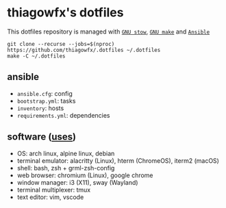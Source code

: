 # thiagowfx's dotfiles

This dotfiles repository is managed with [`GNU stow`][stow], [`GNU make`][make] and [`Ansible`][ansible]

```
git clone --recurse --jobs=$(nproc) https://github.com/thiagowfx/.dotfiles ~/.dotfiles
make -C ~/.dotfiles
```

[ansible]: https://www.ansible.com/
[make]: https://www.gnu.org/software/make/
[stow]: https://www.gnu.org/software/stow/

## ansible

- `ansible.cfg`: config
- `bootstrap.yml`: tasks
- `inventory`: hosts
- `requirements.yml`: dependencies

## software ([uses](https://uses.tech/))

- OS: arch linux, alpine linux, debian
- terminal emulator: alacritty (Linux), hterm (ChromeOS), iterm2 (macOS)
- shell: bash, zsh + grml-zsh-config
- web browser: chromium (Linux), google chrome
- window manager: i3 (X11), sway (Wayland)
- terminal multiplexer: tmux
- text editor: vim, vscode
